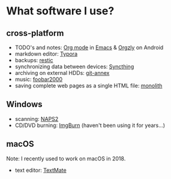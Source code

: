 # What software I use?

## cross-platform

 - TODO's and notes: [Org mode](https://orgmode.org/) in [Emacs](https://www.gnu.org/software/emacs/) & [Orgzly](http://www.orgzly.com/) on Android
 - markdown editor: [Typora](https://typora.io/)
 - backups: [restic](https://restic.net/)
 - synchronizing data between devices: [Syncthing](https://syncthing.net/)
 - archiving on external HDDs: [git-annex](https://git-annex.branchable.com/)
 - music: [foobar2000](https://www.foobar2000.org)
 - saving complete web pages as a single HTML file: [monolith](https://github.com/Y2Z/monolith/)

## Windows

 - scanning: [NAPS2](https://www.naps2.com/)
 - CD/DVD burning: [ImgBurn](http://imgburn.com/) (haven't been using it for years...)

## macOS
Note: I recently used to work on macOS in 2018.
 
 - text editor: [TextMate](https://macromates.com/)
 
